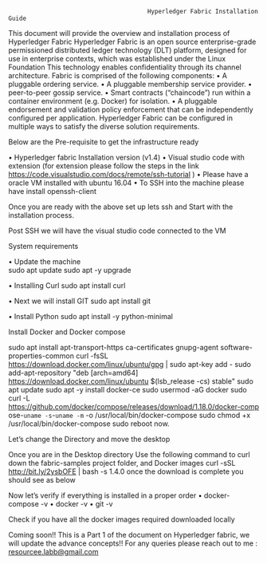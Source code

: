                                            Hyperledger Fabric Installation Guide
This document will provide the overview and installation process of Hyperledger Fabric 
Hyperledger Fabric is an open source enterprise-grade permissioned distributed ledger technology (DLT) platform, designed for use in enterprise contexts, which was established under the Linux Foundation
This technology enables confidentiality through its channel architecture.
Fabric is comprised of the following components:
•	A pluggable ordering service.
•	A pluggable membership service provider.
•	peer-to-peer gossip service.
•	Smart contracts (“chaincode”) run within a container environment (e.g. Docker) for isolation.
•	A pluggable endorsement and validation policy enforcement that can be independently configured per application.
Hyperledger Fabric can be configured in multiple ways to satisfy the diverse solution requirements.


                                     
Below are the Pre-requisite to  get the infrastructure ready 
 
•	Hyperledger fabric Installation version (v1.4)
•	Visual studio code with extension  (for extension please follow the steps in the link https://code.visualstudio.com/docs/remote/ssh-tutorial )
•	Please have a oracle VM installed  with ubuntu 16.04
•	To SSH into the machine please have install openssh-client


Once you are ready with the above set up lets ssh and Start with the installation process.

           
 

Post SSH  we will have the visual studio code connected to the VM 

System requirements

•	Update  the machine  
sudo apt update
sudo apt -y upgrade

•	Installing Curl 
sudo apt install curl 

•	Next we will install GIT 
sudo apt install git 

•	Install Python 
sudo apt install -y python-minimal






Install Docker  and Docker compose 

sudo apt install apt-transport-https ca-certificates gnupg-agent software-properties-common 
curl -fsSL https://download.docker.com/linux/ubuntu/gpg | sudo apt-key add - 
sudo add-apt-repository "deb [arch=amd64] https://download.docker.com/linux/ubuntu $(lsb_release -cs) stable" 
sudo apt update
sudo apt -y install docker-ce 
sudo usermod -aG docker <YourUserNameGoesHere> 
sudo curl -L https://github.com/docker/compose/releases/download/1.18.0/docker-comp ose-`uname -s`-`uname -m` -o /usr/local/bin/docker-compose 
sudo chmod +x /usr/local/bin/docker-compose 
sudo reboot now.



Let’s change the Directory and move the desktop 

 

Once you are  in the Desktop directory Use the following command to curl down the fabric-samples project folder, and Docker images
curl -sSL http://bit.ly/2ysbOFE | bash -s 1.4.0
once the download is complete  you should see as below 
 
Now let’s verify if everything is installed in a proper order 
•	docker-compose -v
•	docker -v
•	git -v 
 
Check if you have all the docker images required downloaded locally 
 
 
	 
Coming soon!! This is a Part 1 of the document on Hyperledger fabric, we will update the advance concepts!!
For any queries please reach out to me : resourcee.labb@gmail.com






